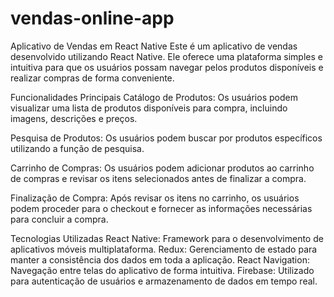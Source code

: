 # vendas-online-app

Aplicativo de Vendas em React Native
Este é um aplicativo de vendas desenvolvido utilizando React Native. Ele oferece uma plataforma simples e intuitiva para que os usuários possam navegar pelos produtos disponíveis e realizar compras de forma conveniente.

Funcionalidades Principais
Catálogo de Produtos: Os usuários podem visualizar uma lista de produtos disponíveis para compra, incluindo imagens, descrições e preços.

Pesquisa de Produtos: Os usuários podem buscar por produtos específicos utilizando a função de pesquisa.

Carrinho de Compras: Os usuários podem adicionar produtos ao carrinho de compras e revisar os itens selecionados antes de finalizar a compra.

Finalização de Compra: Após revisar os itens no carrinho, os usuários podem proceder para o checkout e fornecer as informações necessárias para concluir a compra.

Tecnologias Utilizadas
React Native: Framework para o desenvolvimento de aplicativos móveis multiplataforma.
Redux: Gerenciamento de estado para manter a consistência dos dados em toda a aplicação.
React Navigation: Navegação entre telas do aplicativo de forma intuitiva.
Firebase: Utilizado para autenticação de usuários e armazenamento de dados em tempo real.
